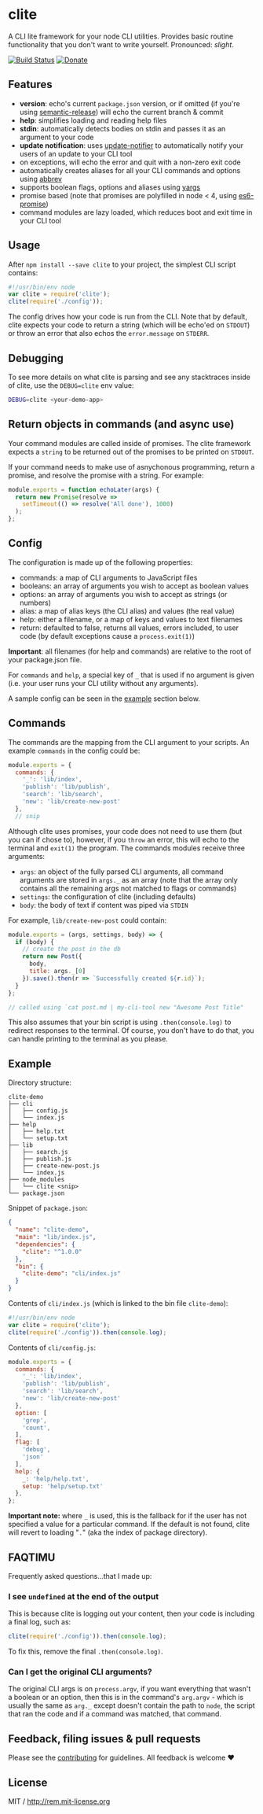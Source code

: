 # clite

A CLI lite framework for your node CLI utilities. Provides basic routine functionality that you don't want to write yourself. Pronounced: *slight*.

[![Build Status](https://travis-ci.org/remy/clite.svg)](https://travis-ci.org/remy/clite) [![Donate](https://img.shields.io/badge/support-%20%E2%9D%A4%20-56c838.svg)](https://www.paypal.me/rem)

## Features

- **version**: echo's current `package.json` version, or if omitted (if you're using [semantic-release](https://www.npmjs.com/semantic-release)) will echo the current branch & commit
- **help**: simplifies loading and reading help files
- **stdin**: automatically detects bodies on stdin and passes it as an argument to your code
- **update notification**: uses [update-notifier](https://www.npmjs.com/update-notifier) to automatically notify your users of an update to your CLI tool
- on exceptions, will echo the error and quit with a non-zero exit code
- automatically creates aliases for all your CLI commands and options using [abbrev](https://www.npmjs.com/package/abbrev)
- supports boolean flags, options and aliases using [yargs](https://www.npmjs.org/yargs)
- promise based (note that promises are polyfilled in node < 4, using [es6-promise](https://www.npmjs.com/es6-promise))
- command modules are lazy loaded, which reduces boot and exit time in your CLI tool

## Usage

After `npm install --save clite` to your project, the simplest CLI script contains:

```js
#!/usr/bin/env node
var clite = require('clite');
clite(require('./config'));
```

The config drives how your code is run from the CLI. Note that by default, clite expects your code to return a string (which will be echo'ed on `STDOUT`) or throw an error that also echos the `error.message` on `STDERR`.

## Debugging

To see more details on what clite is parsing and see any stacktraces inside of clite, use the `DEBUG=clite` env value:

```bash
DEBUG=clite <your-demo-app>
```

## Return objects in commands (and async use)

Your command modules are called inside of promises. The clite framework expects a `string` to be returned out of the promises to be printed on `STDOUT`.

If your command needs to make use of asnychonous programming, return a promise, and resolve the promise with a string. For example:

```js
module.exports = function echoLater(args) {
  return new Promise(resolve =>
    setTimeout(() => resolve('All done'), 1000)
  );
};
```

## Config

The configuration is made up of the following properties:

- commands: a map of CLI arguments to JavaScript files
- booleans: an array of arguments you wish to accept as boolean values
- options: an array of arguments you wish to accept as strings (or numbers)
- alias: a map of alias keys (the CLI alias) and values (the real value)
- help: either a filename, or a map of keys and values to text filenames
- return: defaulted to false, returns all values, errors included, to user code (by default exceptions cause a `process.exit(1)`)

**Important**: all filenames (for help and commands) are relative to the root of your package.json file.

For `commands` and `help`, a special key of `_` that is used if no argument is given (i.e. your user runs your CLI utility without any arguments).

A sample config can be seen in the [example](#example) section below.

## Commands

The commands are the mapping from the CLI argument to your scripts. An example `commands` in the config could be:

```js
module.exports = {
  commands: {
    '_': 'lib/index',
    'publish': 'lib/publish',
    'search': 'lib/search',
    'new': 'lib/create-new-post'
  },
  // snip
```

Although clite uses promises, your code does not need to use them (but you can if chose to), however, if you `throw` an error, this will echo to the terminal and `exit(1)` the program. The commands modules receive three arguments:

- `args`: an object of the fully parsed CLI arguments, all command arguments are stored in `args._` as an array (note that the array only contains all the remaining args not matched to flags or commands)
- `settings`: the configuration of clite (including defaults)
- `body`: the body of text if content was piped via `STDIN`

For example, `lib/create-new-post` could contain:

```js
module.exports = (args, settings, body) => {
  if (body) {
    // create the post in the db
    return new Post({
      body,
      title: args._[0]
    }).save().then(r => `Successfully created ${r.id}`);
  }
};

// called using `cat post.md | my-cli-tool new "Awesome Post Title"
```

This also assumes that your bin script is using `.then(console.log)` to redirect responses to the terminal. Of course, you don't have to do that, you can handle printing to the terminal as you please.

## Example

Directory structure:

```text
clite-demo
├── cli
│   ├── config.js
│   └── index.js
├── help
│   ├── help.txt
│   └── setup.txt
├── lib
│   ├── search.js
│   ├── publish.js
│   ├── create-new-post.js
│   └── index.js
├── node_modules
│   └── clite <snip>
└── package.json
```

Snippet of `package.json`:

```json
{
  "name": "clite-demo",
  "main": "lib/index.js",
  "dependencies": {
    "clite": "^1.0.0"
  },
  "bin": {
    "clite-demo": "cli/index.js"
  }
}
```

Contents of `cli/index.js` (which is linked to the bin file `clite-demo`):

```js
#!/usr/bin/env node
var clite = require('clite');
clite(require('./config')).then(console.log);
```

Contents of `cli/config.js`:

```js
module.exports = {
  commands: {
    '_': 'lib/index',
    'publish': 'lib/publish',
    'search': 'lib/search',
    'new': 'lib/create-new-post'
  },
  option: [
    'grep',
    'count',
  ],
  flag: [
    'debug',
    'json'
  ],
  help: {
    _: 'help/help.txt',
    setup: 'help/setup.txt'
  },
};
```

**Important note:** where `_` is used, this is the fallback for if the user has not specified a value for a particular command. If the default is not found, clite will revert to loading "`.`" (aka the index of package directory).

## FAQTIMU

Frequently asked questions...that I made up:

### I see `undefined` at the end of the output

This is because clite is logging out your content, then your code is including a final log, such as:

```js
clite(require('./config')).then(console.log);
```

To fix this, remove the final `.then(console.log)`.

### Can I get the original CLI arguments?

The original CLI args is on `process.argv`, if you want everything that wasn't a boolean or an option, then this is in the command's `arg.argv` - which is usually the same as `arg._` except doesn't contain the path to `node`, the script that ran the code and if a command was matched, that command.

## Feedback, filing issues & pull requests

Please see the [contributing](https://github.com/remy/clite/blob/master/.github/CONTRIBUTING.md) for guidelines. All feedback is welcome ❤

## License

MIT / http://rem.mit-license.org